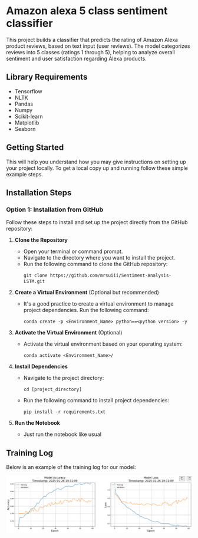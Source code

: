 # Amazon alexa 5 class sentiment classifier
This project builds a classifier that predicts the rating of Amazon Alexa product reviews, based on text input (user reviews). The model categorizes reviews into 5 classes (ratings 1 through 5), helping to analyze overall sentiment and user satisfaction regarding Alexa products.

## Library Requirements
 - Tensorflow
 - NLTK
 - Pandas
 - Numpy
 - Scikit-learn
 - Matplotlib
 - Seaborn
 

## Getting Started

This will help you understand how you may give instructions on setting up your project locally.
To get a local copy up and running follow these simple example steps.

## Installation Steps

### Option 1: Installation from GitHub

Follow these steps to install and set up the project directly from the GitHub repository:

1. **Clone the Repository**
   - Open your terminal or command prompt.
   - Navigate to the directory where you want to install the project.
   - Run the following command to clone the GitHub repository:
     ```
     git clone https://github.com/mrsuiii/Sentiment-Analysis-LSTM.git
     ```

2. **Create a Virtual Environment** (Optional but recommended)
   - It's a good practice to create a virtual environment to manage project dependencies. Run the following command:
     ```
     conda create -p <Environment_Name> python==<python version> -y
     ```

3. **Activate the Virtual Environment** (Optional)
   - Activate the virtual environment based on your operating system:
       ```
       conda activate <Environment_Name>/
       ```

4. **Install Dependencies**
   - Navigate to the project directory:
     ```
     cd [project_directory]
     ```
   - Run the following command to install project dependencies:
     ```
     pip install -r requirements.txt
     ```

5. **Run the Notebook**
   - Just run the notebook like usual

## Training Log

Below is an example of the training log for our model:

![Training Log](training_log.png)
